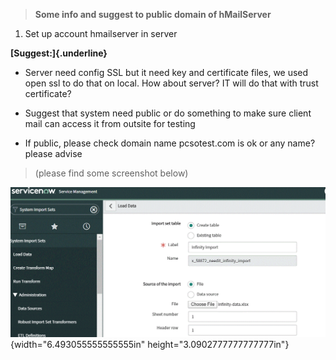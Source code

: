 > **Some info and suggest to public domain of hMailServer**

1.  Set up account hmailserver in server

**[Suggest:]{.underline}**

-   Server need config SSL but it need key and certificate files, we
    used open ssl to do that on local. How about server? IT will do that
    with trust certificate?

-   Suggest that system need public or do something to make sure client
    mail can access it from outsite for testing

-   If public, please check domain name pcsotest.com is ok or any name?
    please advise

> (please find some screenshot below)

![](media/image1.png){width="6.493055555555555in"
height="3.0902777777777777in"}

